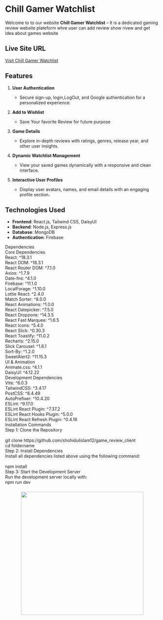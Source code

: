 # Chill Gamer Watchlist

Welcome to to our website 
 **Chill Gamer Watchlist** –
It is a dedicated gaming review website plateform whre user can add review show rivew and get idea about games website 

## Live Site URL  
[Visit Chill Gamer Watchlist](https://onceptual-2.web.app)  

## Features  
1. **User Authentication**  

   - Secure sign-up, login,LogOut, and Google authentication for a personalized experience.  

2. **Add to Wishlist**  
   - Save Your favorite Review for future purpose 

3. **Game Details**  
   - Explore in-depth reviews with ratings, genres, release year, and other user insights.  

4. **Dynamic Watchlist Management**  
   - View your saved games dynamically with a responsive and clean interface.  

5. **Interactive User Profiles**  

   - Display user avatars, names, and email details with an engaging profile section.  

## Technologies Used  
- **Frontend**: React.js, Tailwind CSS, DaisyUI  
- **Backend**: Node.js, Express.js  
- **Database**: MongoDB  
- **Authentication**: Firebase

<p align="left">Dependencies<br>Core Dependencies<br>React: ^18.3.1<br>React DOM: ^18.3.1<br>React Router DOM: ^7.1.0<br>Axios: ^1.7.9<br>Date-fns: ^4.1.0<br>Firebase: ^11.1.0<br>LocalForage: ^1.10.0<br>Lottie React: ^2.4.0<br>Match Sorter: ^8.0.0<br>React Animations: ^1.0.0<br>React Datepicker: ^7.5.0<br>React Dropzone: ^14.3.5<br>React Fast Marquee: ^1.6.5<br>React Icons: ^5.4.0<br>React Slick: ^0.30.3<br>React Toastify: ^11.0.2<br>Recharts: ^2.15.0<br>Slick Carousel: ^1.8.1<br>Sort-By: ^1.2.0<br>SweetAlert2: ^11.15.3<br>UI & Animation<br>Animate.css: ^4.1.1<br>DaisyUI: ^4.12.22<br>Development Dependencies<br>Vite: ^6.0.3<br>TailwindCSS: ^3.4.17<br>PostCSS: ^8.4.49<br>AutoPrefixer: ^10.4.20<br>ESLint: ^9.17.0<br>ESLint React Plugin: ^7.37.2<br>ESLint React Hooks Plugin: ^5.0.0<br>ESLint React Refresh Plugin: ^0.4.16<br>Installation Commands<br>Step 1: Clone the Repository<br><br>git clone https://github.com/shohidulislam12/game_review_client <br>cd foldername<br>Step 2: Install Dependencies<br>Install all dependencies listed above using the following command:<br><br>npm install  <br>Step 3: Start the Development Server<br>Run the development server locally with:<br>npm run dev</p>

###

<div align="center">
  <img height="400" src="https://i.ibb.co.com/8PFygzr/Screenshot-2025-01-04-222847.png"  />
</div>

###
